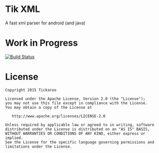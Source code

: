 # Tik XML
A fast xml parser for android (and java)

# Work in Progress
[![Build Status](https://travis-ci.org/Tickaroo/tikxml.svg?branch=master)](https://travis-ci.org/Tickaroo/tikxml)

# License
```
Copyright 2015 Tickaroo

Licensed under the Apache License, Version 2.0 (the "License");
you may not use this file except in compliance with the License.
You may obtain a copy of the License at

   http://www.apache.org/licenses/LICENSE-2.0

Unless required by applicable law or agreed to in writing, software
distributed under the License is distributed on an "AS IS" BASIS,
WITHOUT WARRANTIES OR CONDITIONS OF ANY KIND, either express or implied.
See the License for the specific language governing permissions and
limitations under the License.
```